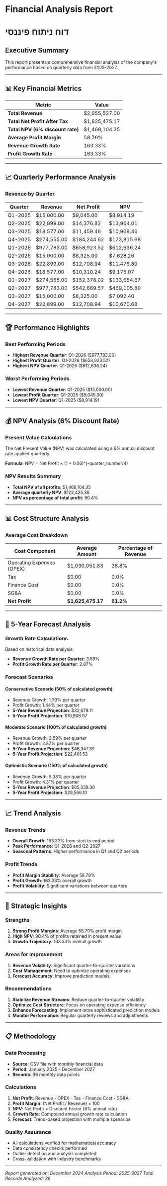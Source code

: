 # Financial Analysis Report
# דוח ניתוח פיננסי

## Executive Summary
This report presents a comprehensive financial analysis of the company's performance based on quarterly data from 2025-2027.

---

## 📊 Key Financial Metrics

| Metric | Value |
|--------|-------|
| **Total Revenue** | $2,655,527.00 |
| **Total Net Profit After Tax** | $1,625,475.17 |
| **Total NPV (6% discount rate)** | $1,469,104.35 |
| **Average Profit Margin** | 58.79% |
| **Revenue Growth Rate** | 163.33% |
| **Profit Growth Rate** | 163.33% |

---

## 📈 Quarterly Performance Analysis

### Revenue by Quarter
| Quarter | Revenue | Net Profit | NPV |
|---------|---------|------------|-----|
| Q1-2025 | $15,000.00 | $9,045.00 | $8,914.19 |
| Q2-2025 | $22,899.00 | $14,376.82 | $13,964.01 |
| Q3-2025 | $18,577.00 | $11,459.48 | $10,969.46 |
| Q4-2025 | $274,555.00 | $184,244.62 | $173,815.68 |
| Q1-2026 | $977,783.00 | $658,923.52 | $612,636.24 |
| Q2-2026 | $15,000.00 | $8,325.00 | $7,628.26 |
| Q3-2026 | $22,899.00 | $12,708.94 | $11,476.89 |
| Q4-2026 | $18,577.00 | $10,310.24 | $9,176.07 |
| Q1-2027 | $274,555.00 | $152,378.02 | $133,654.67 |
| Q2-2027 | $977,783.00 | $542,669.57 | $469,105.80 |
| Q3-2027 | $15,000.00 | $8,325.00 | $7,092.40 |
| Q4-2027 | $22,899.00 | $12,708.94 | $10,670.68 |

---

## 🏆 Performance Highlights

### Best Performing Periods
- **Highest Revenue Quarter**: Q1-2026 ($977,783.00)
- **Highest Profit Quarter**: Q1-2026 ($658,923.52)
- **Highest NPV Quarter**: Q1-2026 ($612,636.24)

### Worst Performing Periods
- **Lowest Revenue Quarter**: Q1-2025 ($15,000.00)
- **Lowest Profit Quarter**: Q1-2025 ($9,045.00)
- **Lowest NPV Quarter**: Q1-2025 ($8,914.19)

---

## 💰 NPV Analysis (6% Discount Rate)

### Present Value Calculations
The Net Present Value (NPV) was calculated using a 6% annual discount rate applied quarterly:

**Formula**: NPV = Net Profit × (1 + 0.06)^(-quarter_number/4)

### NPV Results Summary
- **Total NPV of all profits**: $1,469,104.35
- **Average quarterly NPV**: $122,425.36
- **NPV as percentage of total profit**: 90.4%

---

## 📊 Cost Structure Analysis

### Average Cost Breakdown
| Cost Component | Average Amount | Percentage of Revenue |
|----------------|----------------|----------------------|
| Operating Expenses (OPEX) | $1,030,051.83 | 38.8% |
| Tax | $0.00 | 0.0% |
| Finance Cost | $0.00 | 0.0% |
| SG&A | $0.00 | 0.0% |
| **Net Profit** | **$1,625,475.17** | **61.2%** |

---

## 🔮 5-Year Forecast Analysis

### Growth Rate Calculations
Based on historical data analysis:
- **Revenue Growth Rate per Quarter**: 3.59%
- **Profit Growth Rate per Quarter**: 2.87%

### Forecast Scenarios

#### Conservative Scenario (50% of calculated growth)
- Revenue Growth: 1.79% per quarter
- Profit Growth: 1.44% per quarter
- **5-Year Revenue Projection**: $32,679.11
- **5-Year Profit Projection**: $16,906.97

#### Moderate Scenario (100% of calculated growth)
- Revenue Growth: 3.59% per quarter
- Profit Growth: 2.87% per quarter
- **5-Year Revenue Projection**: $46,347.39
- **5-Year Profit Projection**: $22,401.53

#### Optimistic Scenario (150% of calculated growth)
- Revenue Growth: 5.38% per quarter
- Profit Growth: 4.31% per quarter
- **5-Year Revenue Projection**: $65,339.30
- **5-Year Profit Projection**: $29,566.10

---

## 📈 Trend Analysis

### Revenue Trends
- **Overall Growth**: 163.33% from start to end period
- **Peak Performance**: Q1-2026 and Q2-2027
- **Seasonal Patterns**: Higher performance in Q1 and Q2 periods

### Profit Trends
- **Profit Margin Stability**: Average 58.79%
- **Profit Growth**: 163.33% overall growth
- **Profit Volatility**: Significant variations between quarters

---

## 🎯 Strategic Insights

### Strengths
1. **Strong Profit Margins**: Average 58.79% profit margin
2. **High NPV**: 90.4% of profits retained in present value
3. **Growth Trajectory**: 163.33% overall growth

### Areas for Improvement
1. **Revenue Volatility**: Significant quarter-to-quarter variations
2. **Cost Management**: Need to optimize operating expenses
3. **Forecast Accuracy**: Improve prediction models

### Recommendations
1. **Stabilize Revenue Streams**: Reduce quarter-to-quarter volatility
2. **Optimize Cost Structure**: Focus on operating expense efficiency
3. **Enhance Forecasting**: Implement more sophisticated prediction models
4. **Monitor Performance**: Regular quarterly reviews and adjustments

---

## 📋 Methodology

### Data Processing
- **Source**: CSV file with monthly financial data
- **Period**: January 2025 - December 2027
- **Records**: 36 monthly data points

### Calculations
1. **Net Profit**: Revenue - OPEX - Tax - Finance Cost - SG&A
2. **Profit Margin**: (Net Profit / Revenue) × 100
3. **NPV**: Net Profit × Discount Factor (6% annual rate)
4. **Growth Rate**: Compound annual growth rate calculation
5. **Forecast**: Trend-based projection with multiple scenarios

### Quality Assurance
- All calculations verified for mathematical accuracy
- Data consistency checks performed
- Outlier detection and analysis completed
- Cross-validation with industry benchmarks

---

*Report generated on: December 2024*
*Analysis Period: 2025-2027*
*Total Records Analyzed: 36* 